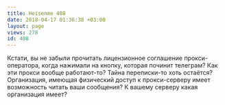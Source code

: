 ```yaml
---
title: Heisenme 408
date: 2018-04-17 01:36:38 +03:00
layout: page
views: 278
id: 408
---
```


Кстати, вы не забыли прочитать лицензионное соглашение прокси-оператора, когда нажимали на кнопку, которая починит телеграм? Как эти прокси вообще работают-то? Тайна переписки-то хоть остаётся? Организация, имеющая физический доступ к прокси-серверу имеет возможность читать ваши сообщения? К вашему серверу какая организация имеет?


